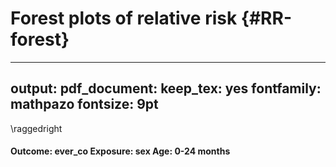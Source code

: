 
# Forest plots of relative risk {#RR-forest}

---
output:
  pdf_document:
    keep_tex: yes
fontfamily: mathpazo
fontsize: 9pt
---

\raggedright






<!-- ** [Coming soon] Will fill in with all primary forest plots - right now this page is empty due to the file size/difficuty publishing all the plots ** -->


<!-- Group plots by exposure -->

#### Outcome: ever_co Exposure: sex Age: 0-24 months





